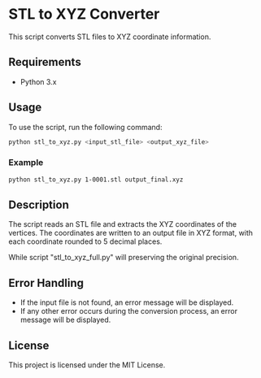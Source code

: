 # STL to XYZ Converter

This script converts STL files to XYZ coordinate information.

## Requirements

- Python 3.x

## Usage

To use the script, run the following command:

```bash
python stl_to_xyz.py <input_stl_file> <output_xyz_file>
```

### Example

```bash
python stl_to_xyz.py 1-0001.stl output_final.xyz
```

## Description

The script reads an STL file and extracts the XYZ coordinates of the vertices. The coordinates are written to an output file in XYZ format, with each coordinate rounded to 5 decimal places.

While script "stl_to_xyz_full.py" will preserving the original precision.

## Error Handling

- If the input file is not found, an error message will be displayed.
- If any other error occurs during the conversion process, an error message will be displayed.

## License

This project is licensed under the MIT License.
